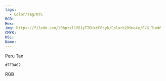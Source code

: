 ```yaml
---
tags:
  - Color/Tag/NTC
RGB:
Hex:
img: https://filedn.com/l0hpzxl1f01yT7GHxtF8cyk/Color%20Snake/SVG_Tumb%20Mass%20No%20Name/7F3A02.svg
CMYK:
HSL:
Name:
---
```

Peru Tan
```palette
#7F3A02
```
RGB
